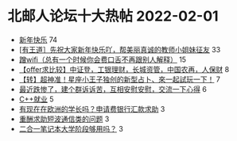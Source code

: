 # 北邮人论坛十大热帖 2022-02-01

- [新年快乐](https://bbs.byr.cn/article/Feeling/3183907) 74
- [[有王道］先祝大家新年快乐吖，帮美丽真诚的教师小姐妹征友](https://bbs.byr.cn/article/Friends/2016085) 33
- [蹭wifi（总有一个时候你会费口舌不再跟别人解释）](https://bbs.byr.cn/article/Talking/6327366) 15
- [【offer求比较】中证登，工银理财，长城资管，中国农再，人保财](https://bbs.byr.cn/article/Job/2156756) 8
- [【转】超神准！星座小王子独创的新型占卜、來一起試玩一下！](https://bbs.byr.cn/article/Constellations/326533) 7
- [最近跌惨了，建个群诉诉苦，互相安慰安慰，交流一下心得](https://bbs.byr.cn/article/Financial/81703) 6
- [C++就业](https://bbs.byr.cn/article/CPP/101642) 5
- [有现在在欧洲的学长吗？申请费银行汇款求助](https://bbs.byr.cn/article/GoAbroad/382574) 3
- [重酬求助短波通信类的问题](https://bbs.byr.cn/article/Communications/29335) 3
- [二合一笔记本大学阶段够用吗？](https://bbs.byr.cn/article/Notebook/183095) 3



